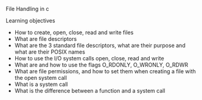 File Handling in c

Learning objectives

 * How to create, open, close, read and write files
 * What are file descriptors
 * What are the 3 standard file descriptors, what are their purpose and what are their POSIX names
 * How to use the I/O system calls open, close, read and write
 * What are and how to use the flags O_RDONLY, O_WRONLY, O_RDWR
 * What are file permissions, and how to set them when creating a file with the open system call
 * What is a system call
 * What is the difference between a function and a system call
